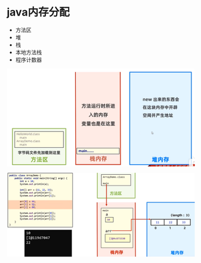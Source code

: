 # java内存分配

- 方法区
- 堆
- 栈
- 本地方法栈
- 程序计数器

![image-20240307170755750](./images/image-20240307170755750.png)

![image-20240307170936152](./images/image-20240307170936152.png)